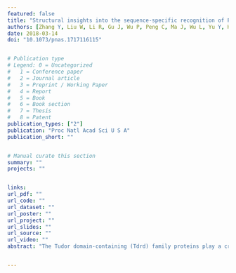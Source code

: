 ```yaml
---
featured: false
title: "Structural insights into the sequence-specific recognition of Piwi by Drosophila Papi"
authors: [Zhang Y, Liu W, Li R, Gu J, Wu P, Peng C, Ma J, Wu L, Yu Y, Huang Y.]
date: 2018-03-14
doi: "10.1073/pnas.1717116115"


# Publication type
# Legend: 0 = Uncategorized
#   1 = Conference paper
#   2 = Journal article
#   3 = Preprint / Working Paper
#   4 = Report
#   5 = Book
#   6 = Book section
#   7 = Thesis
#   8 = Patent
publication_types: ["2"]
publication: "Proc Natl Acad Sci U S A"
publication_short: ""


# Manual curate this section
summary: ""
projects: ""


links:
url_pdf: ""
url_code: ""
url_dataset: ""
url_poster: ""
url_project: ""
url_slides: ""
url_source: ""
url_video: ""
abstract: "The Tudor domain-containing (Tdrd) family proteins play a critical role in transposon silencing in animal gonads by recognizing the symmetrically dimethylated arginine (sDMA) on the (G/A)R motif of the N-terminal of PIWI family proteins via the eTud domains. Papi, also known as \"Tdrd2,\" is involved in Zucchini-mediated PIWI-interacting RNA (piRNA) 3'-end maturation. Intriguingly, a recent study showed that, in papi mutant flies, only Piwi-bound piRNAs increased in length, and not Ago3-bound or Aub-bound piRNAs. However, the molecular and structural basis of the Papi-Piwi complex is still not fully understood, which limits mechanistic understanding of the function of Papi in piRNA biogenesis. In the present study, we determined the crystal structures of Papi-eTud in the apo form and in complex with a peptide containing unmethylated or dimethylated R10 residues. Structural and biochemical analysis showed that the Papi interaction region on the Drosophila Piwi contains an RGRRR motif (R7-R11) distinct from the consensus (G/A)R motif recognized by canonical eTud. Mass spectrometry results indicated that Piwi is the major binding partner of Papi in vivo. The papi mutant flies suffered from both fertility and transposon-silencing defects, supporting the important role conferred to Papi in piRNA 3' processing through direct interaction with Piwi proteins."


---
```

